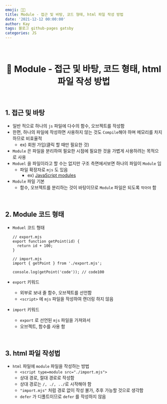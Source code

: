 ```yaml
---
emoji: 👨‍💻
title: Module - 접근 및 바탕, 코드 형태, html 파일 작성 방법
date: '2021-12-12 00:00:00'
author: Kay
tags: 블로그 github-pages gatsby
categories: JS
---
```


<br>

<h1 align="center">
  👋  Module - 접근 및 바탕, 코드 형태, html 파일 작성 방법
</h1>

<br>

## 1. 접근 및 바탕

- 일반 적으로 하나의 `js` 파일에 다수의 함수, 오브젝트를 작성함
- 한편, 하나의 파일에 작성하면 사용하지 않는 것도 `Compile`해야 하며 메모리를 차지하므로 비효율적
  - ex) 회원 가입(클릭 할 때만 필요한 것)
- `Module` 은 파일을 분리하여 필요한 시점에 필요한 것을 가볍게 사용하려는 목적으로 사용
- `Moduel` 을 파일이라고 할 수는 없지만 구조 측면에서보면 하나의 파일이 `Module` 임
  - 파일 확장자로 `mjs` 도 있음
    - ex) [JavaScript modules](https://v8.dev/features/modules#mjs)
- `Module` 파일 기본
  - 함수, 오브젝트를 분리하는 것이 바탕이므로 `Module` 파일은 되도록 `작아야` 함

<br>

## 2. Module 코드 형태

- `Moduel` 코드 형태

  ```tsx
  // export.mjs
  export function getPoint(id) {
    return id + 100;
  }

  // import.mjs
  import { getPoint } from './export.mjs';

  console.log(getPoint('code')); // code100
  ```

- `export` 키워드
  - 외부로 보내 줄 함수, 오브젝트를 선언함
  - `<script>` 에 `mjs` 파일을 작성하여 랜더링 하지 않음
- `import` 키워드
  - `export` 로 선언된 `mjs` 파일을 가져와서
  - 오브젝트, 함수를 사용 함

<br>

## 3. html 파일 작성법

- `html` 파일에 `module` 파일을 작성하는 방법
  - `<script type=module src="./import.mjs">`
  - 상대 경로, 절대 경로로 작성함
  - 상대 경로는 `/, ./, ../`로 시작해야 함
  - `"import.mjs"` 처럼 경로 없이 작성 불가, 추후 가능할 것으로 생각함
  - `defer` 가 디폴트이므로 `defer` 를 작성하지 않음

```toc

```
